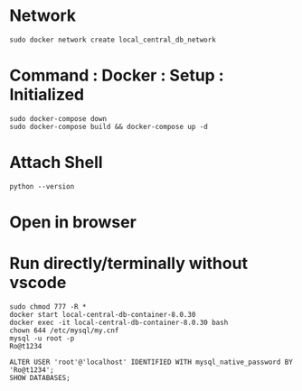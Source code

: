 # Network
```
sudo docker network create local_central_db_network
```

# Command : Docker : Setup : Initialized
```
sudo docker-compose down
sudo docker-compose build && docker-compose up -d
```


# Attach Shell
```
python --version
```

# Open in browser

# Run directly/terminally without vscode
```
sudo chmod 777 -R *
docker start local-central-db-container-8.0.30
docker exec -it local-central-db-container-8.0.30 bash
chown 644 /etc/mysql/my.cnf
mysql -u root -p
Ro@t1234

ALTER USER 'root'@'localhost' IDENTIFIED WITH mysql_native_password BY 'Ro@t1234';
SHOW DATABASES;
```